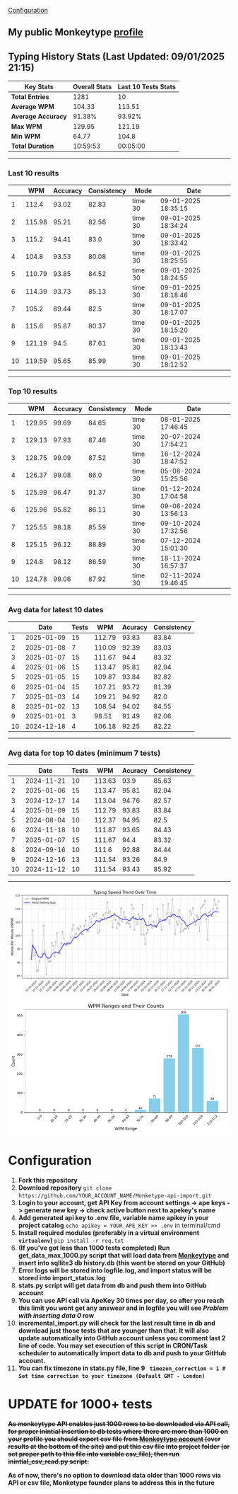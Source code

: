 
[Configuration](#configuration)
## My public Monkeytype [profile](https://monkeytype.com/profile/zp14)


        
## Typing History Stats (Last Updated: 09/01/2025 21:15)

| **Key Stats**               | **Overall Stats**       | **Last 10 Tests Stats**  |
|--------------------------|-------------------------|--------------------------|
| **Total Entries**        | 1281           | 10                       |
| **Average WPM**          | 104.33           | 113.51    |
| **Average Accuracy**     | 91.38%          | 93.92%   |
| **Max WPM**              | 129.95               | 121.19        |
| **Min WPM**              | 64.77               | 104.8                        |
| **Total Duration**       | 10:59:53        | 00:05:00                        |


---

### Last 10 results

| | WPM | Accuracy | Consistency | Mode | Date |
| --- | --- | -------- | ----------- | ---- | --------- |
| 1 | 112.4 | 93.02 | 82.83 | time 30 | 09-01-2025 18:35:15 |
| 2 | 115.98 | 95.21 | 82.56 | time 30 | 09-01-2025 18:34:24 |
| 3 | 115.2 | 94.41 | 83.0 | time 30 | 09-01-2025 18:33:42 |
| 4 | 104.8 | 93.53 | 80.08 | time 30 | 09-01-2025 18:25:55 |
| 5 | 110.79 | 93.85 | 84.52 | time 30 | 09-01-2025 18:24:55 |
| 6 | 114.39 | 93.73 | 85.13 | time 30 | 09-01-2025 18:18:46 |
| 7 | 105.2 | 89.44 | 82.5 | time 30 | 09-01-2025 18:17:07 |
| 8 | 115.6 | 95.87 | 80.37 | time 30 | 09-01-2025 18:15:20 |
| 9 | 121.19 | 94.5 | 87.61 | time 30 | 09-01-2025 18:13:43 |
| 10 | 119.59 | 95.65 | 85.99 | time 30 | 09-01-2025 18:12:52 |


 --- 

### Top 10 results

| | WPM | Accuracy | Consistency | Mode | Date |
| --- | --- | -------- | ----------- | ---- | --------- |
| 1 | 129.95 | 99.69 | 84.65 | time 30 | 08-01-2025 17:46:45 |
| 2 | 129.13 | 97.93 | 87.46 | time 30 | 20-07-2024 17:54:21 |
| 3 | 128.75 | 99.09 | 87.52 | time 30 | 16-12-2024 18:47:52 |
| 4 | 126.37 | 99.08 | 86.0 | time 30 | 05-08-2024 15:25:56 |
| 5 | 125.99 | 96.47 | 91.37 | time 30 | 01-12-2024 17:04:58 |
| 6 | 125.96 | 95.82 | 86.11 | time 30 | 09-08-2024 13:56:13 |
| 7 | 125.55 | 98.18 | 85.59 | time 30 | 09-10-2024 17:32:56 |
| 8 | 125.15 | 96.12 | 88.89 | time 30 | 07-12-2024 15:01:30 |
| 9 | 124.8 | 98.12 | 86.59 | time 30 | 18-11-2024 16:57:37 |
| 10 | 124.78 | 99.06 | 87.92 | time 30 | 02-11-2024 19:46:45 |


 --- 

### Avg data for latest 10 dates

| | Date | Tests | WPM | Acuracy | Consistency |
| --- | --- | -------- | ----------- | ---- | --------- |
| 1 | 2025-01-09 | 15 | 112.79 | 93.83 | 83.84 |
| 2 | 2025-01-08 | 7 | 110.09 | 92.39 | 83.03 |
| 3 | 2025-01-07 | 15 | 111.67 | 94.4 | 83.32 |
| 4 | 2025-01-06 | 15 | 113.47 | 95.81 | 82.94 |
| 5 | 2025-01-05 | 15 | 109.87 | 93.84 | 82.82 |
| 6 | 2025-01-04 | 15 | 107.21 | 93.72 | 81.39 |
| 7 | 2025-01-03 | 14 | 109.21 | 94.92 | 82.0 |
| 8 | 2025-01-02 | 13 | 108.54 | 94.02 | 84.55 |
| 9 | 2025-01-01 | 3 | 98.51 | 91.49 | 82.06 |
| 10 | 2024-12-18 | 4 | 106.18 | 92.25 | 82.22 |


 --- 

### Avg data for top 10 dates (minimum 7 tests)

| | Date | Tests | WPM | Acuracy | Consistency |
| --- | --- | -------- | ----------- | ---- | --------- |
| 1 | 2024-11-21 | 10 | 113.63 | 93.9 | 85.63 |
| 2 | 2025-01-06 | 15 | 113.47 | 95.81 | 82.94 |
| 3 | 2024-12-17 | 14 | 113.04 | 94.76 | 82.57 |
| 4 | 2025-01-09 | 15 | 112.79 | 93.83 | 83.84 |
| 5 | 2024-08-04 | 10 | 112.37 | 94.95 | 82.5 |
| 6 | 2024-11-18 | 10 | 111.87 | 93.65 | 84.43 |
| 7 | 2025-01-07 | 15 | 111.67 | 94.4 | 83.32 |
| 8 | 2024-09-16 | 10 | 111.6 | 92.88 | 84.44 |
| 9 | 2024-12-16 | 13 | 111.54 | 93.26 | 84.9 |
| 10 | 2024-11-12 | 10 | 111.54 | 93.43 | 85.92 |


 --- 


        
![speed trend](typing_speed_trend.png)
![counted chart](count_tests.png)
# Configuration
1. **Fork this repository** 
2. **Download repository** `git clone https://github.com/YOUR_ACCOUNT_NAME/Monketype-api-import.git`
3. **Login to your account, get API Key from account settings -> ape keys -> generate new key -> check active button next to apekey's name**
4. **Add generated api key to .env file, variable name apikey in your project catalog**  `echo apikey = YOUR_APE_KEY >> .env` in terminal/cmd
5. **Install required modules (preferably in a virtual environment `virtualenv`)** `pip install -r req.txt`
6. **(If you've got less than 1000 tests completed) Run get_data_max_1000.py script that will load data from [Monkeytype](https://monkeytype.com/) and insert into sqllite3 db history.db (this wont be stored on your GitHub)**
7. **Error logs will be stored into logfile.log, and import status will be stored into import_status.log**
8. **stats.py script will get data from db and push them into GitHub account**
9. **You can use API call via ApeKey 30 times per day, so after you reach this limit you wont get any answear and in logfile you will see *Problem with inserting data 0* row**
10. **incremental_import.py will check for the last result time in db and download just those tests that are younger than that. It will also update automatically into GitHub account unless you comment last 2 line of code. You may set execution of this script in CRON/Task scheduler to automatically import data to db and push to your GitHub account.**
11. **You can fix timezone in stats.py file, line 9 ` timezon_correction = 1 # Set time correction to your timezone (Default GMT - London)`**
# UPDATE for 1000+ tests
    
~~**As monkeytype API enables just 1000 rows to be downloaded via API call, for proper inintial insertion to db tests where there are more than 1000 on your profile
you should export csv file from [Monkeytype account](https://monkeytype.com/account) (over results at the bottom of the site)
and put this csv file into project folder (or set proper path to this file into variable csv_file), then run inintial_csv_read.py script.**~~

**As of now, there's no option to download data older than 1000 rows via API or csv file, Monketype founder plans to address this in the future**
    
    